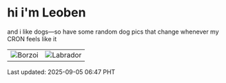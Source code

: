 # hi i'm Leoben

and i like dogs—so have some random dog pics that change whenever my CRON feels like it

|  |  |
|--------|----------|
| ![Borzoi](https://random-dog-vercel.vercel.app/api/random-borzoi?v=1757026030) | ![Labrador](https://random-dog-vercel.vercel.app/api/random-labrador?v=1757026030) |

Last updated: 2025-09-05 06:47 PHT
